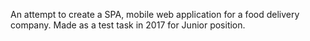 An attempt to create a SPA, mobile web application for a food delivery company. Made as a test task in 2017 for Junior position. 

